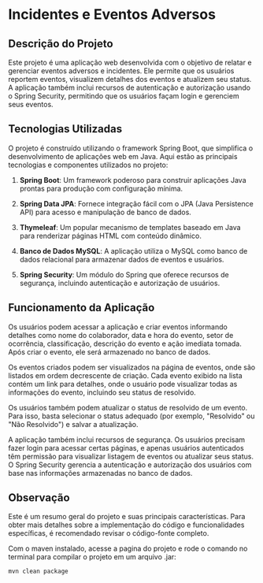 # Incidentes e Eventos Adversos

## Descrição do Projeto

Este projeto é uma aplicação web desenvolvida com o objetivo de relatar e gerenciar eventos adversos e incidentes. Ele permite que os usuários reportem eventos, visualizem detalhes dos eventos e atualizem seu status. A aplicação também inclui recursos de autenticação e autorização usando o Spring Security, permitindo que os usuários façam login e gerenciem seus eventos.

## Tecnologias Utilizadas

O projeto é construído utilizando o framework Spring Boot, que simplifica o desenvolvimento de aplicações web em Java. Aqui estão as principais tecnologias e componentes utilizados no projeto:

1. **Spring Boot**: Um framework poderoso para construir aplicações Java prontas para produção com configuração mínima.

2. **Spring Data JPA**: Fornece integração fácil com o JPA (Java Persistence API) para acesso e manipulação de banco de dados.

3. **Thymeleaf**: Um popular mecanismo de templates baseado em Java para renderizar páginas HTML com conteúdo dinâmico.

4. **Banco de Dados MySQL**: A aplicação utiliza o MySQL como banco de dados relacional para armazenar dados de eventos e usuários.

5. **Spring Security**: Um módulo do Spring que oferece recursos de segurança, incluindo autenticação e autorização de usuários.

## Funcionamento da Aplicação

Os usuários podem acessar a aplicação e criar eventos informando detalhes como nome do colaborador, data e hora do evento, setor de ocorrência, classificação, descrição do evento e ação imediata tomada. Após criar o evento, ele será armazenado no banco de dados.

Os eventos criados podem ser visualizados na página de eventos, onde são listados em ordem decrescente de criação. Cada evento exibido na lista contém um link para detalhes, onde o usuário pode visualizar todas as informações do evento, incluindo seu status de resolvido.

Os usuários também podem atualizar o status de resolvido de um evento. Para isso, basta selecionar o status adequado (por exemplo, "Resolvido" ou "Não Resolvido") e salvar a atualização.

A aplicação também inclui recursos de segurança. Os usuários precisam fazer login para acessar certas páginas, e apenas usuários autenticados têm permissão para visualizar listagem de eventos ou atualizar seus status. O Spring Security gerencia a autenticação e autorização dos usuários com base nas informações armazenadas no banco de dados.

## Observação

Este é um resumo geral do projeto e suas principais características. Para obter mais detalhes sobre a implementação do código e funcionalidades específicas, é recomendado revisar o código-fonte completo.

Com o maven instalado, acesse a pagina do projeto e rode o comando no terminal para compilar o projeto em um arquivo .jar:

```
mvn clean package
```

